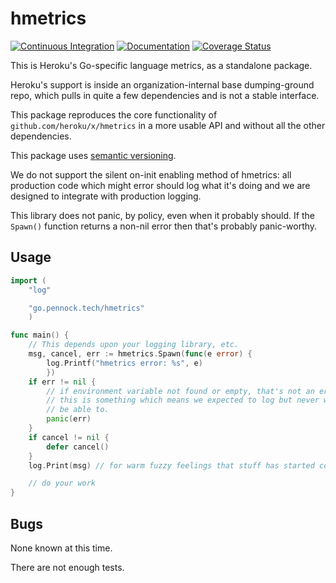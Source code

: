 hmetrics
========

[![Continuous Integration](https://secure.travis-ci.org/PennockTech/hmetrics.svg?branch=master)](http://travis-ci.org/PennockTech/hmetrics)
[![Documentation](https://godoc.org/go.pennock.tech/hmetrics?status.svg)](https://godoc.org/go.pennock.tech/hmetrics)
[![Coverage Status](https://coveralls.io/repos/github/PennockTech/hmetrics/badge.svg)](https://coveralls.io/github/PennockTech/hmetrics)

This is Heroku's Go-specific language metrics, as a standalone package.

Heroku's support is inside an organization-internal base dumping-ground repo,
which pulls in quite a few dependencies and is not a stable interface.

This package reproduces the core functionality of
`github.com/heroku/x/hmetrics` in a more usable API and without all the other
dependencies.

This package uses [semantic versioning](https://semver.org/).

We do not support the silent on-init enabling method of hmetrics: all
production code which might error should log what it's doing and we are
designed to integrate with production logging.

This library does not panic, by policy, even when it probably should.
If the `Spawn()` function returns a non-nil error then that's probably
panic-worthy.

## Usage

```go
import (
    "log"

    "go.pennock.tech/hmetrics"
    )

func main() {
    // This depends upon your logging library, etc.
    msg, cancel, err := hmetrics.Spawn(func(e error) {
        log.Printf("hmetrics error: %s", e)
        })
    if err != nil {
        // if environment variable not found or empty, that's not an error,
        // this is something which means we expected to log but never will
        // be able to.
        panic(err)
    }
    if cancel != nil {
        defer cancel()
    }
    log.Print(msg) // for warm fuzzy feelings that stuff has started correctly

    // do your work
}
```

## Bugs

None known at this time.

There are not enough tests.
